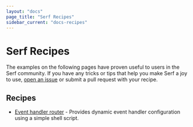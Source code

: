```yaml
---
layout: "docs"
page_title: "Serf Recipes"
sidebar_current: "docs-recipes"
---
```


# Serf Recipes

The examples on the following pages have proven useful to users in the Serf
community. If you have any tricks or tips that help you make Serf a joy to use,
[open an issue](https://github.com/hashicorp/serf/issues/new) or submit a pull
request with your recipe.

## Recipes

* [Event handler router](/docs/recipes/event-handler-router.html) - Provides
  dynamic event handler configuration using a simple shell script.
